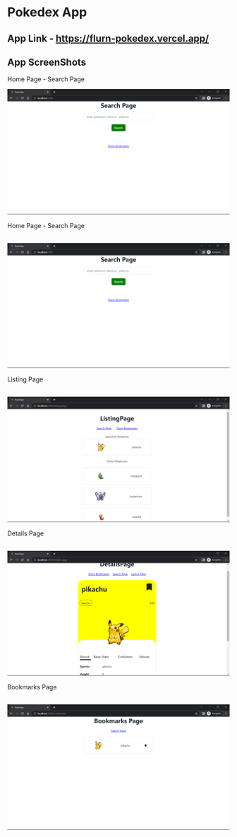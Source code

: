 # Pokedex App

## App Link - https://flurn-pokedex.vercel.app/

## App ScreenShots

<p>Home Page - Search Page</p>
<img src="./src/screenshots/home-page-search.png" alt="home page">
<br/>
<p>Home Page - Search Page</p>
<br/>
<img src="./src/screenshots/home-page-search.png" alt="home page search">
<br/>
<p>Listing Page</p>
<br/>
<img src="./src/screenshots/listing-page.png" alt="listing page">
<br/>
<p>Details Page</p>
<br/>
<img src="./src/screenshots/details-page.png" alt="details page">
<br/>
<p>Bookmarks Page</p>
<br/>
<img src="./src/screenshots/bookmarks-page.png" alt="bookmarks page">
